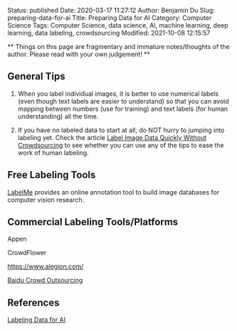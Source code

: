 Status: published
Date: 2020-03-17 11:27:12
Author: Benjamin Du
Slug: preparing-data-for-ai
Title: Preparing Data for AI
Category: Computer Science
Tags: Computer Science, data science, AI, machine learning, deep learning, data labeling, crowdsourcing
Modified: 2021-10-08 12:15:57

**
Things on this page are fragmentary and immature notes/thoughts of the author.
Please read with your own judgement!
**


## General Tips

1. When you label individual images,
    it is better to use numerical labels 
    (even though text labels are easier to understand)
    so that you can avoid mapping between numbers (use for training)
    and text labels (for human understanding) all the time.

2. If you have no labeled data to start at all,
    do NOT hurry to jumping into labeling yet. 
    Check the article
    [Label Image Data Quickly Without Crowdsourcing](http://www.legendu.net/misc/blog/label-image-data-quickly-without-crowdsourcing/)
    to see whether you can use any of the tips to ease the work of human labeling.


## Free Labeling Tools 

[LabelMe](http://labelme2.csail.mit.edu/Release3.0/index.php?message=1)
provides an online annotation tool to build image databases for computer vision research. 



## Commercial Labeling Tools/Platforms

Appen

CrowdFlower

https://www.alegion.com/

[Baidu Crowd Outsourcing](https://zhongbao.baidu.com/mark/home/index)



## References

[Labeling Data for AI](http://www.legendu.net/misc/blog/labeling-data-for-ai/)
